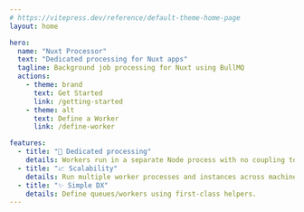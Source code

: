 ```yaml
---
# https://vitepress.dev/reference/default-theme-home-page
layout: home

hero:
  name: "Nuxt Processor"
  text: "Dedicated processing for Nuxt apps"
  tagline: Background job processing for Nuxt using BullMQ
  actions:
    - theme: brand
      text: Get Started
      link: /getting-started
    - theme: alt
      text: Define a Worker
      link: /define-worker

features:
  - title: "🚀 Dedicated processing"
    details: Workers run in a separate Node process with no coupling to your web server.
  - title: "📈 Scalability"
    details: Run multiple worker processes and instances across machines.
  - title: "✨ Simple DX"
    details: Define queues/workers using first-class helpers.
---
```

